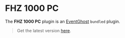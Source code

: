 # FHZ 1000 PC

The **FHZ 1000 PC** plugin is an [EventGhost](https://github.com/EventGhost/EventGhost) `bundled` plugin.

> Get the latest version [here](https://github.com/EventGhost/EventGhost/tree/master/plugins/Fhz1000Pc).